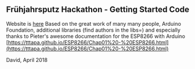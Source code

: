 ## Frühjahrsputz Hackathon - Getting Started Code

Website is [here](https://dkgrieshammer.github.io/cardbot/) 
Based on the great work of many many people, Arduino Foundation,  additional libraries (find authors in the libs=) and especially thanks to Pieter's awesome documentation for the ESP8266 with Arduino 
[https://tttapa.github.io/ESP8266/Chap01%20-%20ESP8266.html](https://tttapa.github.io/ESP8266/Chap01%20-%20ESP8266.html)

David, April 2018


